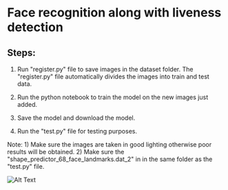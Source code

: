 # Face recognition along with liveness detection

## Steps:

1) Run "register.py" file to save images in the dataset folder. The "register.py" file automatically divides the images into train and test data.

2) Run the python notebook to train the model on the new images just added. 

3) Save the model and download the model.

4) Run the "test.py" file for testing purposes.

Note: 1) Make sure the images are taken in good lighting otherwise poor results will be obtained.
      2) Make sure the "shape_predictor_68_face_landmarks.dat_2" in in the same folder as the "test.py" file.

![Alt Text](https://github.com/jayashree8/Live_face_recognition/blob/master/recording.gif)